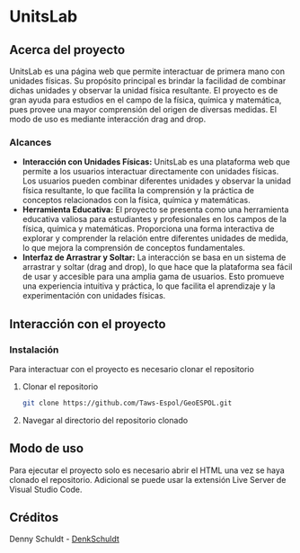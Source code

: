 # UnitsLab

<!-- ABOUT THE PROJECT -->
## Acerca del proyecto
UnitsLab es una página web que permite interactuar de primera mano con unidades físicas.
Su propósito principal es brindar la facilidad de combinar dichas unidades y observar la unidad física resultante.
El proyecto es de gran ayuda para estudios en el campo de la física, química y matemática, pues provee una mayor comprensión del origen de diversas medidas.
El modo de uso es mediante interacción drag and drop.

### Alcances
* <b>Interacción con Unidades Físicas:</b> UnitsLab es una plataforma web que permite a los usuarios interactuar directamente con unidades físicas. Los usuarios pueden combinar diferentes unidades y observar la unidad física resultante, lo que facilita la comprensión y la práctica de conceptos relacionados con la física, química y matemáticas.
* <b>Herramienta Educativa:</b> El proyecto se presenta como una herramienta educativa valiosa para estudiantes y profesionales en los campos de la física, química y matemáticas. Proporciona una forma interactiva de explorar y comprender la relación entre diferentes unidades de medida, lo que mejora la comprensión de conceptos fundamentales.
* <b>Interfaz de Arrastrar y Soltar:</b> La interacción se basa en un sistema de arrastrar y soltar (drag and drop), lo que hace que la plataforma sea fácil de usar y accesible para una amplia gama de usuarios. Esto promueve una experiencia intuitiva y práctica, lo que facilita el aprendizaje y la experimentación con unidades físicas.




<!-- GETTING STARTED -->
## Interacción con el proyecto

### Instalación

Para interactuar con el proyecto es necesario clonar el repositorio

1. Clonar el repositorio
   ```sh
   git clone https://github.com/Taws-Espol/GeoESPOL.git
   ```

2. Navegar al directorio del repositorio clonado




<!-- USAGE EXAMPLES -->
## Modo de uso

Para ejecutar el proyecto solo es necesario abrir el HTML una vez se haya clonado el repositorio.
Adicional se puede usar la extensión Live Server de Visual Studio Code.

<!-- CONTACT -->
## Créditos

Denny Schuldt - [DenkSchuldt](https://github.com/DenkSchuldt)



